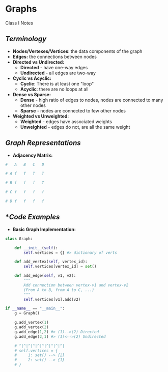 # Graphs
Class I Notes

## ***Terminology***
- **Nodes/Vertexes/Vertices**: the data components of the graph
- **Edges:** the connections between nodes
- **Directed vs Undirected:**
    - **Directed** - have one-way edges
    - **Undirected** - all edges are two-way
- **Cyclic vs Acyclic:**
    - **Cyclic**: There is at least one "loop"
    - **Acyclic**: there are no loops at all
- **Dense vs Sparse:**
    - **Dense** - high ratio of edges to nodes, nodes are connected to many other nodes
    - **Sparse** - nodes are connected to few other nodes
- **Weighted vs Unweighted:**
    - **Weighted** - edges have associated weights
    - **Unweighted** - edges do not, are all the same weight

## ***Graph Representations***
- **Adjacency Matrix:**
```py
#   A   B   C   D

# A f   T   T   T

# B f   f   f   T

# C f   f   f   f

# D f   f   f   f
```

## ****Code Examples***
- **Basic Graph Implementation:**
```py
class Graph:

    def __init__(self):
        self.vertices = {} #> dictionary of verts

    def add_vertex(self, vertex_id):
        self.vertices[vertex_id] = set()

    def add_edge(self, v1, v2):
        """
        Add connection between vertex-v1 and vertex-v2
        (From A to B, from A to C, ...)
        """
        self.vertices[v1].add(v2)

if __name__ == "__main__":
    g = Graph()

    g.add_vertex(1)
    g.add_vertex(2)
    g.add_edge(1,2) #> (1)-->(2) Directed
    g.add_edge(2,1) #> (1)<-->(2) Undirected

    # ^|^|^|^|^|^|^|^|^|^|
    # self.vertices = {
    #     1: set() --> {2}
    #     2: set() --> {1}
    # }
```